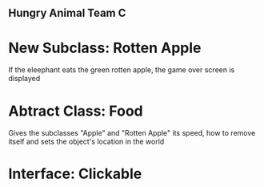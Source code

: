 ## Hungry Animal Team C 

# New Subclass: Rotten Apple
If the eleephant eats the green rotten apple, the game over screen is displayed

# Abtract Class: Food
Gives the subclasses "Apple" and "Rotten Apple" its speed, how to remove itself and sets the object's location in the world

# Interface: Clickable
